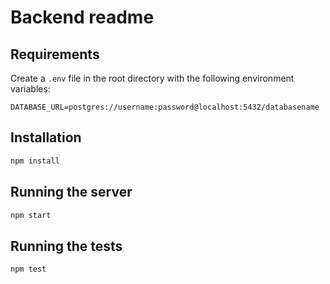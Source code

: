 # Backend readme

## **Requirements**

Create a `.env` file in the root directory with the following environment variables:

```plaintext
DATABASE_URL=postgres://username:password@localhost:5432/databasename
```

## **Installation**

```bash
npm install
```

## **Running the server**

```bash
npm start
```

## **Running the tests**

```bash
npm test
```


